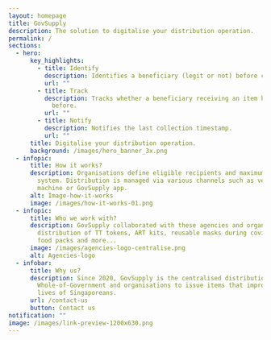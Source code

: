 ```yaml
---
layout: homepage
title: GovSupply
description: The solution to digitalise your distribution operation.
permalink: /
sections:
  - hero:
      key_highlights:
        - title: Identify
          description: Identifies a beneficiary (legit or not) before collection.
          url: ""
        - title: Track
          description: Tracks whether a beneficiary receiving an item has received it
            before.
          url: ""
        - title: Notify
          description: Notifies the last collection timestamp.
          url: ""
      title: Digitalise your distribution operation.
      background: /images/hero_banner_3x.png
  - infopic:
      title: How it works?
      description: Organisations define eligible recipients and maximum items in
        system. Distribution is managed via various channels such as vending
        machine or GovSupply app.
      alt: Image-how-it-works
      image: /images/how-it-works-01.png
  - infopic:
      title: Who we work with?
      description: GovSupply collaborated with these agencies and organization for the
        distribution of TT tokens, ART kits, reusable masks during covid-19,
        food packs and more...
      image: /images/agencies-logo-centralise.png
      alt: Agencies-logo
  - infobar:
      title: Why us?
      description: Since 2020, GovSupply is the centralised distribution system for
        Whole-of-Government and organisations to issue items that improve the
        lives of Singaporeans.
      url: /contact-us
      button: Contact us
notification: ""
image: /images/link-preview-1200x630.png
---
```


